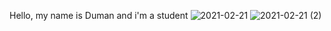 Hello, my name is Duman and i'm a student
![2021-02-21](https://user-images.githubusercontent.com/75569792/108626328-cb8fdd00-7479-11eb-9843-559ba9785ce3.png)
![2021-02-21 (2)](https://user-images.githubusercontent.com/75569792/108626373-f9752180-7479-11eb-97f9-874818f48ed4.png)

